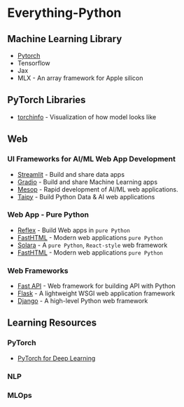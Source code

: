 # Everything-Python

## Machine Learning Library
* [Pytorch](https://pytorch.org/)
* Tensorflow
* Jax
* MLX - An array framework for Apple silicon

## PyTorch Libraries
* [torchinfo](https://github.com/TylerYep/torchinfo) - Visualization of how model looks like

## Web
### UI Frameworks for AI/ML Web App Development
* [Streamlit](https://streamlit.io/) - Build and share data apps
* [Gradio](https://www.gradio.app/) - Build and share Machine Learning apps
* [Mesop](https://google.github.io/mesop/) - Rapid development of AI/ML web applications.
* [Taipy](https://taipy.io/) - Build Python Data & AI web applications

### Web App - Pure Python
* [Reflex](https://reflex.dev/) - Build Web apps in `pure Python`
* [FastHTML](https://fastht.ml/) - Modern web applications `pure Python`
* [Solara](https://solara.dev/) - A `pure Python`, `React-style` web framework
* [FastHTML](https://fastht.ml/) - Modern web applications `pure Python`

### Web Frameworks
* [Fast API](https://fastapi.tiangolo.com/) - Web framework for building API with Python
* [Flask](https://flask.palletsprojects.com/) - A lightweight WSGI web application framework
* [Django](https://www.djangoproject.com/) - A high-level Python web framework

## Learning Resources
### PyTorch
* [PyTorch for Deep Learning](https://www.youtube.com/watch?v=Z_ikDlimN6A)

### NLP

### MLOps
